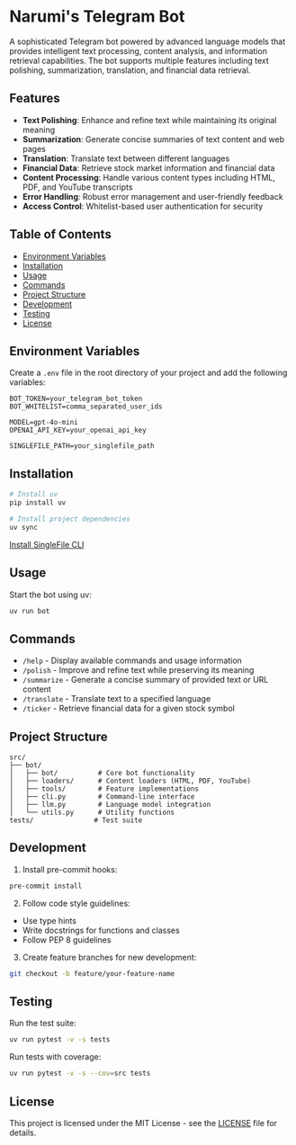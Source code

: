 # Narumi's Telegram Bot

A sophisticated Telegram bot powered by advanced language models that provides intelligent text processing, content analysis, and information retrieval capabilities. The bot supports multiple features including text polishing, summarization, translation, and financial data retrieval.

## Features

- **Text Polishing**: Enhance and refine text while maintaining its original meaning
- **Summarization**: Generate concise summaries of text content and web pages
- **Translation**: Translate text between different languages
- **Financial Data**: Retrieve stock market information and financial data
- **Content Processing**: Handle various content types including HTML, PDF, and YouTube transcripts
- **Error Handling**: Robust error management and user-friendly feedback
- **Access Control**: Whitelist-based user authentication for security

## Table of Contents

- [Environment Variables](#environment-variables)
- [Installation](#installation)
- [Usage](#usage)
- [Commands](#commands)
- [Project Structure](#project-structure)
- [Development](#development)
- [Testing](#testing)
- [License](#license)

## Environment Variables

Create a `.env` file in the root directory of your project and add the following variables:

```plaintext
BOT_TOKEN=your_telegram_bot_token
BOT_WHITELIST=comma_separated_user_ids

MODEL=gpt-4o-mini
OPENAI_API_KEY=your_openai_api_key

SINGLEFILE_PATH=your_singlefile_path
```

## Installation

```sh
# Install uv
pip install uv

# Install project dependencies
uv sync
```

[Install SingleFile CLI](https://github.com/gildas-lormeau/single-file-cli?tab=readme-ov-file#manual-installation)

## Usage

Start the bot using uv:

```sh
uv run bot
```

## Commands

- `/help` - Display available commands and usage information
- `/polish` - Improve and refine text while preserving its meaning
- `/summarize` - Generate a concise summary of provided text or URL content
- `/translate` - Translate text to a specified language
- `/ticker` - Retrieve financial data for a given stock symbol

## Project Structure

```
src/
├── bot/
│   ├── bot/          # Core bot functionality
│   ├── loaders/      # Content loaders (HTML, PDF, YouTube)
│   ├── tools/        # Feature implementations
│   ├── cli.py        # Command-line interface
│   ├── llm.py        # Language model integration
│   └── utils.py      # Utility functions
tests/               # Test suite
```

## Development

1. Install pre-commit hooks:

```sh
pre-commit install
```

2. Follow code style guidelines:

- Use type hints
- Write docstrings for functions and classes
- Follow PEP 8 guidelines

3. Create feature branches for new development:

```sh
git checkout -b feature/your-feature-name
```

## Testing

Run the test suite:

```sh
uv run pytest -v -s tests
```

Run tests with coverage:

```sh
uv run pytest -v -s --cov=src tests
```

## License

This project is licensed under the MIT License - see the [LICENSE](LICENSE) file for details.

